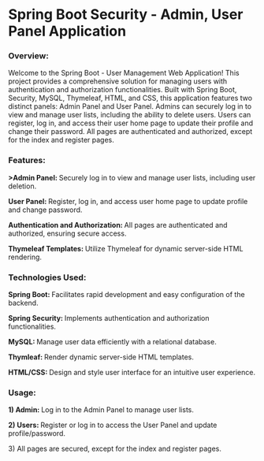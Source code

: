 <h1>Spring Boot Security - Admin, User Panel Application</h1>

<h3>Overview:</h3>
<p>Welcome to the Spring Boot - User Management Web Application! This project provides a comprehensive solution for managing users with authentication and authorization functionalities. Built with Spring Boot, Security, MySQL, Thymeleaf, HTML, and CSS, this application features two distinct panels: Admin Panel and User Panel. Admins can securely log in to view and manage user lists, including the ability to delete users. Users can register, log in, and access their user home page to update their profile and change their password. All pages are authenticated and authorized, except for the index and register pages.</p>

<h3>Features:</h3>
<p><b> >Admin Panel: </b> Securely log in to view and manage user lists, including user deletion.</p>
<p><b>User Panel: </b>Register, log in, and access user home page to update profile and change password.</p>
<p><b>Authentication and Authorization: </b>All pages are authenticated and authorized, ensuring secure access.</p>
<p><b>Thymeleaf Templates: </b> Utilize Thymeleaf for dynamic server-side HTML rendering.</p>

<h3>Technologies Used:</h3>
<p><b>Spring Boot: </b>Facilitates rapid development and easy configuration of the backend.</p>
<p><b>Spring Security: </b> Implements authentication and authorization functionalities.</p>
<p><b>MySQL: </b>Manage user data efficiently with a relational database.</p>
<p><b>Thymleaf: </b>Render dynamic server-side HTML templates.</p>
<p><b>HTML/CSS: </b> Design and style user interface for an intuitive user experience.</p>

<h3>Usage:</h3>
<p><b>1) Admin: </b>Log in to the Admin Panel to manage user lists.</p>
<p><b>2) Users: </b>Register or log in to access the User Panel and update profile/password.</p>
<p>3) All pages are secured, except for the index and register pages.</p>
